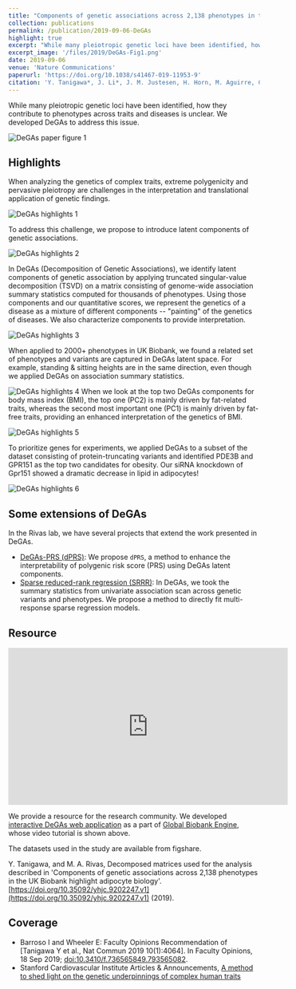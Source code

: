 ```yaml
---
title: "Components of genetic associations across 2,138 phenotypes in the UK Biobank highlight adipocyte biology"
collection: publications
permalink: /publication/2019-09-06-DeGAs
highlight: true
excerpt: "While many pleiotropic genetic loci have been identified, how they contribute to phenotypes across traits and diseases is unclear. Here, the authors propose a decomposition of genetic associations (DeGAs), which uses singular value decomposition to characterize the underlying latent structure of genetic associations of 2,138 phenotypes."
excerpt_image: '/files/2019/DeGAs-Fig1.png'
date: 2019-09-06
venue: 'Nature Communications'
paperurl: 'https://doi.org/10.1038/s41467-019-11953-9'
citation: 'Y. Tanigawa*, J. Li*, J. M. Justesen, H. Horn, M. Aguirre, C. DeBoever, C. Chang, B. Narasimhan, K. Lage, T. Hastie, C. Y. Park, G. Bejerano, E. Ingelsson, M. A. Rivas, Components of genetic associations across 2,138 phenotypes in the UK Biobank highlight adipocyte biology. Nat Commun. 10, 4064 (2019).'
---
```


While many pleiotropic genetic loci have been identified, how they contribute to phenotypes across traits and diseases is unclear. We developed DeGAs to address this issue.

![DeGAs paper figure 1](/files/2019/DeGAs-Fig1.png)

## Highlights

When analyzing the genetics of complex traits, extreme polygenicity and pervasive pleiotropy are challenges in the interpretation and translational application of genetic findings.

![DeGAs highlights 1](/files/2019/DeGAs-summary1.jpg)

To address this challenge, we propose to introduce latent components of genetic associations.

![DeGAs highlights 2](/files/2019/DeGAs-summary2.jpg)

In DeGAs (Decomposition of Genetic Associations), we identify latent components of genetic association by applying truncated singular-value decomposition (TSVD) on a matrix consisting of genome-wide association summary statistics computed for thousands of phenotypes. Using those components and our quantitative scores, we represent the genetics of a disease as a mixture of different components -- "painting" of the genetics of diseases. We also characterize components to provide interpretation.

![DeGAs highlights 3](/files/2019/DeGAs-summary3.jpg)

When applied to 2000+ phenotypes in UK Biobank, we found a related set of phenotypes and variants are captured in DeGAs latent space. For example, standing & sitting heights are in the same direction, even though we applied DeGAs on association summary statistics.

![DeGAs highlights 4](/files/2019/DeGAs-summary4.jpg)
When we look at the top two DeGAs components for body mass index (BMI), the top one (PC2) is mainly driven by fat-related traits, whereas the second most important one (PC1) is mainly driven by fat-free traits, providing an enhanced interpretation of the genetics of BMI.

![DeGAs highlights 5](/files/2019/DeGAs-summary5.jpg)

To prioritize genes for experiments, we applied DeGAs to a subset of the dataset consisting of protein-truncating variants and identified PDE3B and GPR151 as the top two candidates for obesity. Our siRNA knockdown of Gpr151 showed a dramatic decrease in lipid in adipocytes!

![DeGAs highlights 6](/files/2019/DeGAs-summary6.jpg)

## Some extensions of DeGAs

In the Rivas lab, we have several projects that extend the work presented in DeGAs.

- [DeGAs-PRS (dPRS)](/publication/preprint-2019-10-17-dPRS): We propose `dPRS`, a method to enhance the interpretability of polygenic risk score (PRS) using DeGAs latent components.
- [Sparse reduced-rank regression (SRRR)](/publication/preprint-2020-05-30-SRRR): In DeGAs, we took the summary statistics from univariate association scan across genetic variants and phenotypes. We propose a method to directly fit multi-response sparse regression models.

## Resource

<iframe width="560" height="315" src="https://www.youtube.com/embed/vI89vgU4oSE" frameborder="0" allow="accelerometer; autoplay; encrypted-media; gyroscope; picture-in-picture" allowfullscreen></iframe>

We provide a resource for the research community. We developed [interactive DeGAs web application](https://gbe.stanford.edu/degas) as a part of [Global Biobank Engine](https://gbe.stanford.edu/), whose video tutorial is shown above.

The datasets used in the study are available from figshare.

Y. Tanigawa, and M. A. Rivas, Decomposed matrices used for the analysis described in 'Components of genetic associations across 2,138 phenotypes in the UK Biobank highlight adipocyte biology'. [https://doi.org/10.35092/yhjc.9202247.v1](https://doi.org/10.35092/yhjc.9202247.v1) (2019).

## Coverage

- Barroso I and Wheeler E: Faculty Opinions Recommendation of [Tanigawa Y et al., Nat Commun 2019 10(1):4064]. In Faculty Opinions, 18 Sep 2019; [doi:10.3410/f.736565849.793565082](https://doi.org/10.3410/f.736565849.793565082).
- Stanford Cardiovascular Institute Articles & Announcements, [A method to shed light on the genetic underpinnings of complex human traits](https://med.stanford.edu/cvi/mission/news_center/articles_announcements/2019/a-method-to-shed-light-on-the-genetic-underpinnings-of-complex-h.html)
